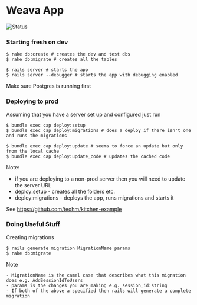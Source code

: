 Weava App
=====

![Status](https://www.codeship.io/projects/c34fb0a0-1157-0131-db55-026770587945/status)

### Starting fresh on dev

    $ rake db:create # creates the dev and test dbs
    $ rake db:migrate # creates all the tables

    $ rails server # starts the app
    $ rails server --debugger # starts the app with debugging enabled

Make sure Postgres is running first

### Deploying to prod

Assuming that you have a server set up and configured just run

    $ bundle exec cap deploy:setup
    $ bundle exec cap deploy:migrations # does a deploy if there isn't one and runs the migrations

    $ bundle exec cap deploy:update # seems to force an update but only from the local cache
    $ bundle exec cap deploy:update_code # updates the cached code

Note:

- if you are deploying to a non-prod server then you will need to update the server URL
- deploy:setup - creates all the folders etc.
- deploy:migrations - deploys the app, runs migrations and starts it

See https://github.com/teohm/kitchen-example

### Doing Useful Stuff

Creating migrations

    $ rails generate migration MigrationName params
    $ rake db:migrate

Note

    - MigrationName is the camel case that describes what this migration does e.g. AddSessionIdToUsers
    - params is the changes you are making e.g. session_id:string
    - If both of the above a specified then rails will generate a complete migration

 
